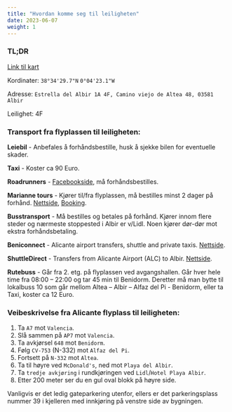 ```yaml
---
title: "Hvordan komme seg til leiligheten"
date: 2023-06-07
weight: 1
---
```


### TL;DR

[Link til kart](https://goo.gl/maps/f7cJfBB9dKED4Aw56)

Kordinater: `38°34'29.7"N` `0°04'23.1"W`

Adresse: `Estrella del Albir 1A 4F, Camino viejo de Altea 48, 03581 Albir`

Leilighet: 4F

### Transport fra flyplassen til leiligheten:

**Leiebil** - Anbefales å forhåndsbestille, husk å sjekke bilen for eventuelle skader.

**Taxi** - Koster ca 90 Euro.

**Roadrunners** - [Facebookside](https://www.facebook.com/Roadrunnerscostablanca), må forhåndsbestilles.

**Marianne tours** - Kjører til/fra flyplassen, må bestilles minst 2 dager på forhånd. [Nettside](https://www.mariannetours.com/), [Booking](https://www.mariannetours.com/panel/book.php?idioma=ng).

**Busstransport** - Må bestilles og betales på forhånd. Kjører innom flere steder og nærmeste stoppested i Albir er v/Lidl. Noen kjører dør-dør mot ekstra forhåndsbetaling.

**Beniconnect** - Alicante airport transfers, shuttle and private taxis. [Nettside](https://www.beniconnect.com/).

**ShuttleDirect** - Transfers from Alicante Airport (ALC) to Albir. [Nettside](https://www.shuttledirect.com/no/).

**Rutebuss** - Går fra 2. etg. på flyplassen ved avgangshallen. Går hver hele time fra 08:00 – 22:00 og tar 45 min til Benidorm. Deretter må man bytte til lokalbuss 10 som går mellom Altea – Albir – Alfaz del Pi - Benidorm, eller ta Taxi, koster ca 12 Euro.

### Veibeskrivelse fra Alicante flyplass til leiligheten:

1. Ta `A7` mot `Valencia`.
2. Slå sammen på `AP7` mot `Valencia`.
3. Ta avkjørsel `648` mot `Benidorm`.
4. Følg `CV-753` (N-332) mot `Alfaz del Pi`.
5. Fortsett på `N-332` mot `Altea`.
6. Ta til høyre ved `McDonald's`, ned mot `Playa del Albir`.
7. Ta `tredje avkjøring` i rundkjøringen ved `Lidl`/`Hotel Playa Albir`.
8. Etter 200 meter ser du en gul oval blokk på høyre side.

Vanligvis er det ledig gateparkering utenfor,
ellers er det parkeringsplass nummer 39 i kjelleren med innkjøring på venstre side av bygningen.